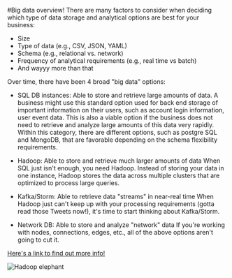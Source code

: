 #Big data overview!
There are many factors to consider when deciding which type of data storage and analytical options are best for your business:
- Size
- Type of data (e.g., CSV, JSON, YAML)
- Schema (e.g., relational vs. network)
- Frequency of analytical requirements (e.g., real time vs batch)
- And wayyy more than that

Over time, there have been 4 broad "big data" options:
- SQL DB instances: Able to store and retrieve large amounts of data. 
  A business might use this standard option used for back end storage of important information on their users, such as account login information,
    user event data. This is also a viable option if the business does not need to retrieve and analyze large amounts of this data
    very rapidly. Within this category, there are different options, such as postgre SQL and MongoDB, 
    that are favorable depending on the schema flexibility requirements.
    
- Hadoop: Able to store and retrieve much larger amounts of data
    When SQL just isn't enough, you need Hadoop. Instead of storing your data in one instance, Hadoop stores the data across multiple
      clusters that are optimized to process large queries. 
    
- Kafka/Storm: Able to retrieve data "streams" in near-real time
    When Hadoop just can't keep up with your processing requirements (gotta read those Tweets now!), it's time to start thinking about
      Kafka/Storm.
      
- Network DB: Able to store and analyze "network" data
  If you're working with nodes, connections, edges, etc., all of the above options aren't going to cut it.
  
[Here's a link to find out more info!](https://www.google.com/webhp?sourceid=chrome-instant&ion=1&espv=2&ie=UTF-8#q=data%20base%20architecture%20for%20dummies)
  
![Hadoop elephant](http://siliconangle.com/files/2014/12/hadoop-elephant.png)
  
